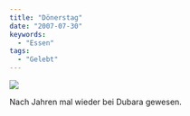 ```yaml
---
title: "Dönerstag"
date: "2007-07-30"
keywords:
  - "Essen"
tags:
  - "Gelebt"
---
```


![](/images/codecandies/ZZ20691904.jpg)

Nach Jahren mal wieder bei Dubara gewesen.
